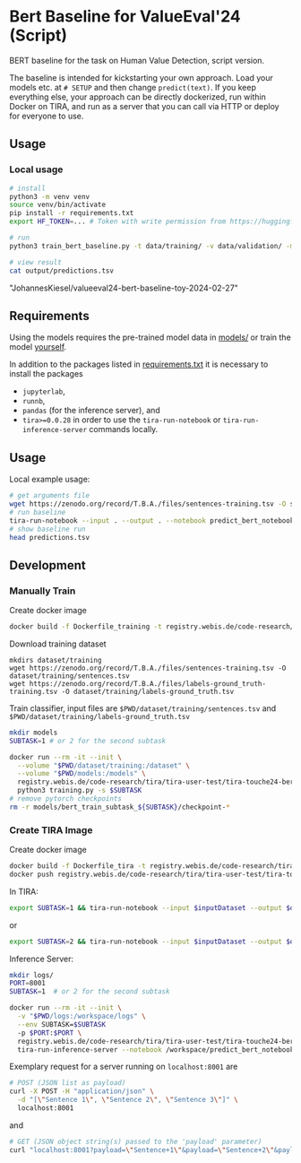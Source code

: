 # Bert Baseline for ValueEval'24 (Script)
BERT baseline for the task on Human Value Detection, script version.

The baseline is intended for kickstarting your own approach. Load your models
etc. at `# SETUP` and then change `predict(text)`. If you keep everything else,
your approach can be directly dockerized, run within Docker on TIRA, and run as
a server that you can call via HTTP or deploy for everyone to use.

## Usage

### Local usage
```bash
# install
python3 -m venv venv
source venv/bin/activate
pip install -r requirements.txt
export HF_TOKEN=... # Token with write permission from https://huggingface.co/settings/tokens

# run
python3 train_bert_baseline.py -t data/training/ -v data/validation/ -m JohannesKiesel/valueeval24-bert-baseline-en-2024-02-15 -o output

# view result
cat output/predictions.tsv
```


"JohannesKiesel/valueeval24-bert-baseline-toy-2024-02-27"




## Requirements

Using the models requires the pre-trained model data in
[models/](models)
or train the model
[yourself](#manually-train).

In addition to the packages listed in
[requirements.txt](requirements.txt)
it is necessary to install the packages
- `jupyterlab`,
- `runnb`,
- `pandas` (for the inference server), and
- `tira>=0.0.28`
in order to use the `tira-run-notebook` or `tira-run-inference-server` commands locally.

## Usage

Local example usage:
```bash
# get arguments file
wget https://zenodo.org/record/T.B.A./files/sentences-training.tsv -O senteces.tsv
# run baseline
tira-run-notebook --input . --output . --notebook predict_bert_notebook.ipynb
# show baseline run
head predictions.tsv
```

## Development

### Manually Train
Create docker image
```bash
docker build -f Dockerfile_training -t registry.webis.de/code-research/tira/tira-user-test/tira-touche24-bert-training:1.0.0 .
```
Download training dataset
```
mkdirs dataset/training
wget https://zenodo.org/record/T.B.A./files/sentences-training.tsv -O dataset/training/sentences.tsv
wget https://zenodo.org/record/T.B.A./files/labels-ground_truth-training.tsv -O dataset/training/labels-ground_truth.tsv
```
Train classifier, input files are `$PWD/dataset/training/sentences.tsv` and `$PWD/dataset/training/labels-ground_truth.tsv`
```bash
mkdir models
SUBTASK=1 # or 2 for the second subtask

docker run --rm -it --init \
  --volume "$PWD/dataset/training:/dataset" \
  --volume "$PWD/models:/models" \
  registry.webis.de/code-research/tira/tira-user-test/tira-touche24-bert-training:1.0.0 \
  python3 training.py -s $SUBTASK
# remove pytorch checkpoints
rm -r models/bert_train_subtask_${SUBTASK}/checkpoint-*
```

### Create TIRA Image

Create docker image
```bash
docker build -f Dockerfile_tira -t registry.webis.de/code-research/tira/tira-user-test/tira-touche24-bert-baseline-tira:1.0.0 .
docker push registry.webis.de/code-research/tira/tira-user-test/tira-touche24-bert-baseline-tira:1.0.0
```

In TIRA:
```bash
export SUBTASK=1 && tira-run-notebook --input $inputDataset --output $outputDir --notebook /workspace/predict_bert_notebook.ipynb
```
or
```bash
export SUBTASK=2 && tira-run-notebook --input $inputDataset --output $outputDir --notebook /workspace/predict_bert_notebook.ipynb
```

Inference Server:
```bash
mkdir logs/
PORT=8001
SUBTASK=1  # or 2 for the second subtask

docker run --rm -it --init \
  -v "$PWD/logs:/workspace/logs" \
  --env SUBTASK=$SUBTASK
  -p $PORT:$PORT \
  registry.webis.de/code-research/tira/tira-user-test/tira-touche24-bert-baseline-tira:1.0.0 \
  tira-run-inference-server --notebook /workspace/predict_bert_notebook.ipynb --port $PORT
```

Exemplary request for a server running on `localhost:8001` are
```bash
# POST (JSON list as payload)
curl -X POST -H "application/json" \
  -d "[\"Sentence 1\", \"Sentence 2\", \"Sentence 3\"]" \
  localhost:8001
```
and
```bash
# GET (JSON object string(s) passed to the 'payload' parameter)
curl "localhost:8001?payload=\"Sentence+1\"&payload=\"Sentence+2\"&payload=\"Sentence+3\""
```
